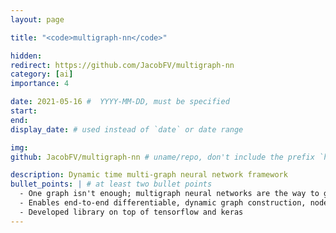 ```yaml
---
layout: page

title: "<code>multigraph-nn</code>"

hidden:
redirect: https://github.com/JacobFV/multigraph-nn
category: [ai]
importance: 4

date: 2021-05-16 #  YYYY-MM-DD, must be specified
start:
end:
display_date: # used instead of `date` or date range

img:
github: JacobFV/multigraph-nn # uname/repo, don't include the prefix `https://github.com/`

description: Dynamic time multi-graph neural network framework
bullet_points: | # at least two bullet points
  - One graph isn't enough; multigraph neural networks are the way to go!
  - Enables end-to-end differentiable, dynamic graph construction, node-centric multihead attention, and many other powerful features
  - Developed library on top of tensorflow and keras
---
```

